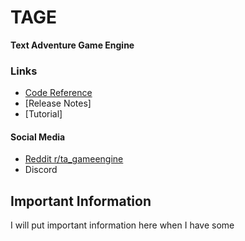 # TAGE
**Text Adventure Game Engine** 

### Links
* [Code Reference](Code-Reference.md)
* [Release Notes]
* [Tutorial]


#### Social Media
* [Reddit r/ta_gameengine](https://www.reddit.com/r/ta_gameengine)
* Discord

## Important Information
I will put important information here when I have some